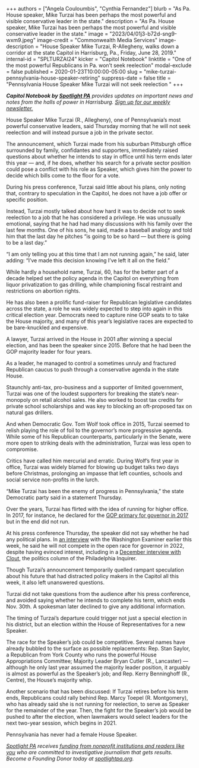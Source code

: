 +++
authors = ["Angela Couloumbis", "Cynthia Fernandez"]
blurb = "As Pa. House speaker, Mike Turzai has been perhaps the most powerful and visible conservative leader in the state."
description = "As Pa. House speaker, Mike Turzai has been perhaps the most powerful and visible conservative leader in the state."
image = "2023/04/01j3-b72d-sng9-wxm9.jpeg"
image-credit = "Commonwealth Media Services"
image-description = "House Speaker Mike Turzai, R-Allegheny, walks down a corridor at the state Capitol in Harrisburg, Pa., Friday, June 28, 2019."
internal-id = "SPLTURZAI24"
kicker = "Capitol Notebook"
linktitle = "One of the most powerful Republicans in Pa. won’t seek reelection"
modal-exclude = false
published = 2020-01-23T10:00:00-05:00
slug = "mike-turzai-pennsylvania-house-speaker-retiring"
suppress-date = false
title = "Pennsylvania House Speaker Mike Turzai will not seek reelection "
+++

<i><b>Capitol Notebook by </b></i><a href="https://www.spotlightpa.org/" ><i><b>Spotlight PA</b></i></a><i> provides updates on important news and notes from the halls of power in Harrisburg. </i><a href="https://www.spotlightpa.org/newsletters" ><i>Sign up for our weekly newsletter.</i></a>

House Speaker Mike Turzai (R., Allegheny), one of Pennsylvania’s most powerful conservative leaders, said Thursday morning that he will not seek reelection and will instead pursue a job in the private sector.

The announcement, which Turzai made from his suburban Pittsburgh office surrounded by family, confidantes and supporters, immediately raised questions about whether he intends to stay in office until his term ends later this year — and, if he does, whether his search for a private sector position could pose a conflict with his role as Speaker, which gives him the power to decide which bills come to the floor for a vote.

During his press conference, Turzai said little about his plans, only noting that, contrary to speculation in the Capitol, he does not have a job offer or specific position.

Instead, Turzai mostly talked about how hard it was to decide not to seek reelection to a job that he has considered a privilege. He was unusually emotional, saying that he had had many discussions with his family over the last few months. One of his sons, he said, made a baseball analogy and told him that the last day he pitches “is going to be so hard — but there is going to be a last day.”

“I am only telling you at this time that I am not running again,” he said, later adding: “I’ve made this decision knowing I’ve left it all on the field.”

While hardly a household name, Turzai, 60, has for the better part of a decade helped set the policy agenda in the Capitol on everything from liquor privatization to gas drilling, while championing fiscal restraint  and restrictions on abortion rights.

He has also been a prolific fund-raiser for Republican legislative candidates across the state, a role he was widely expected to step into again in this critical election year. Democrats need to capture nine GOP seats to to take the House majority, and many of this year’s legislative races are expected to be bare-knuckled and expensive.

A lawyer, Turzai arrived in the House in 2001 after winning a special election, and has been the speaker since 2015. Before that he had been the GOP majority leader for four years.

As a leader, he managed to control a sometimes unruly and fractured Republican caucus to push through a conservative agenda in the state House.

Staunchly anti-tax, pro-business and a supporter of limited government, Turzai was one of the loudest supporters for breaking the state’s near-monopoly on retail alcohol sales. He also worked to boost tax credits for private school scholarships and was key to blocking an oft-proposed tax on natural gas drillers.

And when Democratic Gov. Tom Wolf took office in 2015, Turzai seemed to relish playing the role of foil to the governor’s more progressive agenda. While some of his Republican counterparts, particularly in the Senate, were more open to striking deals with the administration, Turzai was less open to compromise.

Critics have called him mercurial and erratic. During Wolf’s first year in office, Turzai was widely blamed for blowing up budget talks two days before Christmas, prolonging an impasse that left counties, schools and social service non-profits in the lurch.

“Mike Turzai has been the enemy of progress in Pennsylvania,” the state Democratic party said in a statement Thursday.

Over the years, Turzai has flirted with the idea of running for higher office. In 2017, for instance, he declared for the <a href="https://www.inquirer.com/philly/news/politics/state/mike-turzai-diner-interview-for-governor-race-20171115.html" >GOP primary for governor in 2017</a> but in the end did not run.

At his press conference Thursday, the speaker did not say whether he had any political plans. In <a href="https://www.washingtonexaminer.com/news/pennsylvania-speaker-of-the-house-mike-turzai-to-retire" >an interview</a> with the Washington Examiner earlier this week, he said he will not compete in the open race for governor in 2022, despite having evinced interest, including in a <a href="https://www.inquirer.com/politics/clout/pennsylvania-society-mike-turzai-2022-governor-race-20191207.html" >December interview with Clout</a>, the politics column of the Philadelphia Inquirer.

Though Turzai’s announcement temporarily quelled rampant speculation about his future that had distracted policy makers in the Capitol all this week, it also left unanswered questions.

Turzai did not take questions from the audience after his press conference, and avoided saying whether he intends to complete his term, which ends Nov. 30th. A spokesman later declined to give any additional information.

The timing of Turzai’s departure could trigger not just a special election in his district, but an election within the House of Representatives for a new Speaker.

<script src="https://www.spotlightpa.org/embed.js" async></script><div data-spl-embed-version="1" data-spl-src="https://www.spotlightpa.org/embeds/newsletter/"></div>

The race for the Speaker’s job could be competitive. Several names have already bubbled to the surface as possible replacements: Rep. Stan Saylor, a Republican from York County who runs the powerful House Appropriations Committee; Majority Leader Bryan Cutler (R., Lancaster) — although he only last year assumed the majority leader position, it arguably is almost as powerful as the Speaker’s job; and Rep. Kerry Benninghoff (R., Centre), the House’s majority whip.

Another scenario that has been discussed: If Turzai retires before his term ends, Republicans could rally behind Rep. Marcy Toepel (R. Montgomery), who has already said she is not running for reelection, to serve as Speaker for the remainder of the year. Then, the fight for the Speaker’s job would be pushed to after the election, when lawmakers would select leaders for the next two-year session, which begins in 2021.

Pennsylvania has never had a female House Speaker.

<a href="https://www.spotlightpa.org/"><i>Spotlight PA</i></a><i> receives </i><a href="https://www.spotlightpa.org/support"><i>funding from nonprofit institutions and readers like you</i></a><i> who are committed to investigative journalism that gets results. Become a Founding Donor today at </i><a href="https://www.spotlightpa.org/"><i>spotlightpa.org</i></a><i>.</i>
